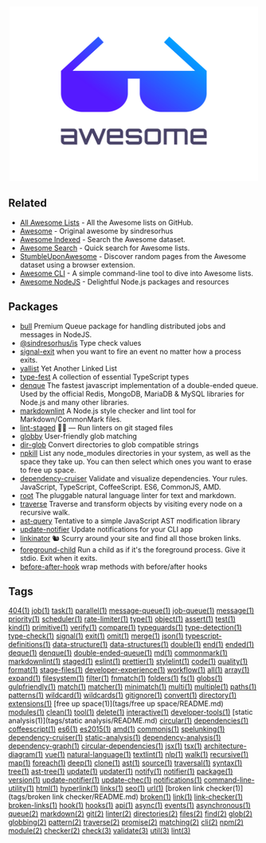 
<div align="center">
	<img width="500" height="350" src="logo.svg" alt="Awesome">
	<br>
</div>


## Related
- [All Awesome Lists](https://github.com/topics/awesome) - All the Awesome lists on GitHub.
- [Awesome](https://github.com/awesome/sindresorhus) - Original awesome by sindresorhus
- [Awesome Indexed](https://awesome-indexed.mathew-davies.co.uk) - Search the Awesome dataset.
- [Awesome Search](https://awesomelists.top) - Quick search for Awesome lists.
- [StumbleUponAwesome](https://github.com/basharovV/StumbleUponAwesome) - Discover random pages from the Awesome dataset using a browser extension.
- [Awesome CLI](https://github.com/umutphp/awesome-cli) - A simple command-line tool to dive into Awesome lists.
- [Awesome NodeJS](https://github.com/sindresorhus/awesome-nodejs) - Delightful Node.js packages and resources

## Packages
- [bull](https://github.com/OptimalBits/bull) Premium Queue package for handling distributed jobs and messages in NodeJS.
- [@sindresorhus/is](https://github.com/sindresorhus/is) Type check values
- [signal-exit](https://github.com/tapjs/signal-exit) when you want to fire an event no matter how a process exits.
- [yallist](https://github.com/isaacs/yallist) Yet Another Linked List
- [type-fest](https://github.com/sindresorhus/type-fest) A collection of essential TypeScript types
- [denque](https://github.com/invertase/denque) The fastest javascript implementation of a double-ended queue. Used by the official Redis, MongoDB, MariaDB & MySQL libraries for Node.js and many other libraries.
- [markdownlint](https://github.com/DavidAnson/markdownlint) A Node.js style checker and lint tool for Markdown/CommonMark files.
- [lint-staged](https://github.com/okonet/lint-staged) 🚫💩 — Run linters on git staged files
- [globby](https://github.com/sindresorhus/globby) User-friendly glob matching
- [dir-glob](https://github.com/kevva/dir-glob) Convert directories to glob compatible strings
- [npkill](https://github.com/voidcosmos/npkill) List any node_modules directories in your system, as well as the space they take up. You can then select which ones you want to erase to free up space.
- [dependency-cruiser](https://github.com/sverweij/dependency-cruiser) Validate and visualize dependencies. Your rules. JavaScript, TypeScript, CoffeeScript. ES6, CommonJS, AMD.
- [root](https://github.com/textlint/textlint) The pluggable natural language linter for text and markdown.
- [traverse](https://github.com/substack/js-traverse) Traverse and transform objects by visiting every node on a recursive walk.
- [ast-query](https://github.com/SBoudrias/AST-query) Tentative to a simple JavaScript AST modification library
- [update-notifier](https://github.com/yeoman/update-notifier) Update notifications for your CLI app
- [linkinator](https://github.com/JustinBeckwith/linkinator) 🐿 Scurry around your site and find all those broken links. 
- [foreground-child](https://github.com/tapjs/foreground-child) Run a child as if it's the foreground process.  Give it stdio.  Exit when it exits.
- [before-after-hook](https://github.com/gr2m/before-after-hook) wrap methods with before/after hooks

## Tags
[404(1)](tags/404/README.md) [job(1)](tags/job/README.md) [task(1)](tags/task/README.md) [parallel(1)](tags/parallel/README.md) [message-queue(1)](tags/message-queue/README.md) [job-queue(1)](tags/job-queue/README.md) [message(1)](tags/message/README.md) [priority(1)](tags/priority/README.md) [scheduler(1)](tags/scheduler/README.md) [rate-limiter(1)](tags/rate-limiter/README.md) [type(1)](tags/type/README.md) [object(1)](tags/object/README.md) [assert(1)](tags/assert/README.md) [test(1)](tags/test/README.md) [kind(1)](tags/kind/README.md) [primitive(1)](tags/primitive/README.md) [verify(1)](tags/verify/README.md) [compare(1)](tags/compare/README.md) [typeguards(1)](tags/typeguards/README.md) [type-detection(1)](tags/type-detection/README.md) [type-check(1)](tags/type-check/README.md) [signal(1)](tags/signal/README.md) [exit(1)](tags/exit/README.md) [omit(1)](tags/omit/README.md) [merge(1)](tags/merge/README.md) [json(1)](tags/json/README.md) [typescript-definitions(1)](tags/typescript-definitions/README.md) [data-structure(1)](tags/data-structure/README.md) [data-structures(1)](tags/data-structures/README.md) [double(1)](tags/double/README.md) [end(1)](tags/end/README.md) [ended(1)](tags/ended/README.md) [deque(1)](tags/deque/README.md) [denque(1)](tags/denque/README.md) [double-ended-queue(1)](tags/double-ended-queue/README.md) [md(1)](tags/md/README.md) [commonmark(1)](tags/commonmark/README.md) [markdownlint(1)](tags/markdownlint/README.md) [staged(1)](tags/staged/README.md) [eslint(1)](tags/eslint/README.md) [prettier(1)](tags/prettier/README.md) [stylelint(1)](tags/stylelint/README.md) [code(1)](tags/code/README.md) [quality(1)](tags/quality/README.md) [format(1)](tags/format/README.md) [stage-files(1)](tags/stage-files/README.md) [developer-experience(1)](tags/developer-experience/README.md) [workflow(1)](tags/workflow/README.md) [all(1)](tags/all/README.md) [array(1)](tags/array/README.md) [expand(1)](tags/expand/README.md) [filesystem(1)](tags/filesystem/README.md) [filter(1)](tags/filter/README.md) [fnmatch(1)](tags/fnmatch/README.md) [folders(1)](tags/folders/README.md) [fs(1)](tags/fs/README.md) [globs(1)](tags/globs/README.md) [gulpfriendly(1)](tags/gulpfriendly/README.md) [match(1)](tags/match/README.md) [matcher(1)](tags/matcher/README.md) [minimatch(1)](tags/minimatch/README.md) [multi(1)](tags/multi/README.md) [multiple(1)](tags/multiple/README.md) [paths(1)](tags/paths/README.md) [patterns(1)](tags/patterns/README.md) [wildcard(1)](tags/wildcard/README.md) [wildcards(1)](tags/wildcards/README.md) [gitignore(1)](tags/gitignore/README.md) [convert(1)](tags/convert/README.md) [directory(1)](tags/directory/README.md) [extensions(1)](tags/extensions/README.md) [free up space(1)](tags/free up space/README.md) [modules(1)](tags/modules/README.md) [clean(1)](tags/clean/README.md) [tool(1)](tags/tool/README.md) [delete(1)](tags/delete/README.md) [interactive(1)](tags/interactive/README.md) [developer-tools(1)](tags/developer-tools/README.md) [static analysis(1)](tags/static analysis/README.md) [circular(1)](tags/circular/README.md) [dependencies(1)](tags/dependencies/README.md) [coffeescript(1)](tags/coffeescript/README.md) [es6(1)](tags/es6/README.md) [es2015(1)](tags/es2015/README.md) [amd(1)](tags/amd/README.md) [commonjs(1)](tags/commonjs/README.md) [spelunking(1)](tags/spelunking/README.md) [dependency-cruiser(1)](tags/dependency-cruiser/README.md) [static-analysis(1)](tags/static-analysis/README.md) [dependency-analysis(1)](tags/dependency-analysis/README.md) [dependency-graph(1)](tags/dependency-graph/README.md) [circular-dependencies(1)](tags/circular-dependencies/README.md) [jsx(1)](tags/jsx/README.md) [tsx(1)](tags/tsx/README.md) [architecture-diagram(1)](tags/architecture-diagram/README.md) [vue(1)](tags/vue/README.md) [natural-language(1)](tags/natural-language/README.md) [textlint(1)](tags/textlint/README.md) [nlp(1)](tags/nlp/README.md) [walk(1)](tags/walk/README.md) [recursive(1)](tags/recursive/README.md) [map(1)](tags/map/README.md) [foreach(1)](tags/foreach/README.md) [deep(1)](tags/deep/README.md) [clone(1)](tags/clone/README.md) [ast(1)](tags/ast/README.md) [source(1)](tags/source/README.md) [traversal(1)](tags/traversal/README.md) [syntax(1)](tags/syntax/README.md) [tree(1)](tags/tree/README.md) [ast-tree(1)](tags/ast-tree/README.md) [update(1)](tags/update/README.md) [updater(1)](tags/updater/README.md) [notify(1)](tags/notify/README.md) [notifier(1)](tags/notifier/README.md) [package(1)](tags/package/README.md) [version(1)](tags/version/README.md) [update-notifier(1)](tags/update-notifier/README.md) [update-chec(1)](tags/update-chec/README.md) [notifications(1)](tags/notifications/README.md) [command-line-utility(1)](tags/command-line-utility/README.md) [html(1)](tags/html/README.md) [hyperlink(1)](tags/hyperlink/README.md) [links(1)](tags/links/README.md) [seo(1)](tags/seo/README.md) [url(1)](tags/url/README.md) [broken link checker(1)](tags/broken link checker/README.md) [broken(1)](tags/broken/README.md) [link(1)](tags/link/README.md) [link-checker(1)](tags/link-checker/README.md) [broken-links(1)](tags/broken-links/README.md) [hook(1)](tags/hook/README.md) [hooks(1)](tags/hooks/README.md) [api(1)](tags/api/README.md) [async(1)](tags/async/README.md) [events(1)](tags/events/README.md) [asynchronous(1)](tags/asynchronous/README.md) [queue(2)](tags/queue/README.md) [markdown(2)](tags/markdown/README.md) [git(2)](tags/git/README.md) [linter(2)](tags/linter/README.md) [directories(2)](tags/directories/README.md) [files(2)](tags/files/README.md) [find(2)](tags/find/README.md) [glob(2)](tags/glob/README.md) [globbing(2)](tags/globbing/README.md) [pattern(2)](tags/pattern/README.md) [traverse(2)](tags/traverse/README.md) [promise(2)](tags/promise/README.md) [matching(2)](tags/matching/README.md) [cli(2)](tags/cli/README.md) [npm(2)](tags/npm/README.md) [module(2)](tags/module/README.md) [checker(2)](tags/checker/README.md) [check(3)](tags/check/README.md) [validate(3)](tags/validate/README.md) [util(3)](tags/util/README.md) [lint(3)](tags/lint/README.md)